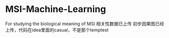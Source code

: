 # MSI-Machine-Learning
For studying the biological meaning of MSI
相关性数据已上传
初步因果图已经上传，代码在idea里面的casual，不是那个temptest
